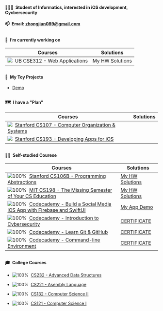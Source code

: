 #### 👨🏻‍🎓&nbsp;&nbsp;Student of Informatics, interested in iOS development, Cycbersecurity

#### 📫&nbsp;&nbsp;Email: [zhongjian089@gmail.com](mailto:zhongjian089@gmail.com) 

##

#### 📍&nbsp;&nbsp;I’m currently working on

| Courses | Solutions |
| ------- | --------- |
| ![](https://progress-bar.dev/51)&nbsp;&nbsp;[UB CSE312 - Web Applications](https://cse312.com) | [My HW Solutions](https://github.com/a2677331/CSE312-Web-Applications) |

##

#### 📌&nbsp;&nbsp;My Toy Projects

- [Demo](https://www.youtube.com/playlist?list=PLE-isvGZOtw-1nRsCVy_yjKNnOzew7zLr)

##

#### 🗺&nbsp;&nbsp;I have a "Plan"

| Courses | Solutions |
| ------- | --------- |
| ![](https://progress-bar.dev/0)&nbsp;&nbsp;[Stanford CS107 - Computer Organization & Systems](https://cs.stanford.edu/degrees/undergrad/Requirements.shtml) |  |
| ![](https://progress-bar.dev/0)&nbsp;&nbsp;[Stanford CS193 - Developing Apps for iOS](https://cs193p.sites.stanford.edu) |  |

##

#### 🏴‍☠️&nbsp;&nbsp;Self-studied Courese

| Courses | Solutions |
| ------- | --------- |
| ![100%](https://progress-bar.dev/100)&nbsp;&nbsp;[Stanford CS106B - Programming Abstractions](https://web.stanford.edu/class/archive/cs/cs106b/cs106b.1192/) | [My HW Solutions](https://github.com/a2677331/My-Solutions-Stanford-CS106B-HW) |
| ![100%](https://progress-bar.dev/100)&nbsp;&nbsp;[MIT CS198 - The Missing Semester of Your CS Education](https://missing.csail.mit.edu) | [My HW Solutions](https://github.com/a2677331/MIT-Missing-Semester-My-Solutions.git) |
| ![100%](https://progress-bar.dev/100)&nbsp;&nbsp;[Codecademy - Build a Social Media iOS App with Firebase and SwiftUI](https://www.codecademy.com/learn/paths/build-a-social-media-ios-app-with-firebase-and-swiftui) | [My App Demo](https://www.youtube.com/watch?v=Hj154rLK7hw&t=25s) |
| ![100%](https://progress-bar.dev/100)&nbsp;&nbsp;[Codecademy - Introduction to Cybersecurity](https://www.codecademy.com/learn/introduction-to-cybersecurity) | [CERTIFICATE](https://www.codecademy.com/profiles/jianZ5320566309/certificates/de0bd5c89521d004ce449a86b0ad3319) |
| ![100%](https://progress-bar.dev/100)&nbsp;&nbsp;[Codecademy - Learn Git & GitHub](https://www.codecademy.com/learn/learn-git) | [CERTIFICATE](https://www.codecademy.com/profiles/jianZ5320566309/certificates/a8ab218d5950c29861635cc0bf12fd13) |
| ![100%](https://progress-bar.dev/100)&nbsp;&nbsp;[Codecademy - Command-line Environment](https://www.codecademy.com/learn/learn-the-command-line) | [CERTIFICATE](https://www.codecademy.com/profiles/jianZ5320566309/certificates/c87ba0541f8be78bc2f4ba1128233f6f) |

##

#### 🎓&nbsp;&nbsp;College Courses

- ![100%](https://progress-bar.dev/100)&nbsp;&nbsp;[CS232 - Advanced Data Structures](https://github.com/a2677331/My-Solutions-CS232-HW)

- ![100%](https://progress-bar.dev/100)&nbsp;&nbsp;[CS221 - Asembly Language](https://github.com/a2677331/My-Solutions-CS221-HW)

- ![100%](https://progress-bar.dev/100)&nbsp;&nbsp;[CS132 - Computer Science II](https://github.com/a2677331/My-Solutions-CS132-HW)

- ![100%](https://progress-bar.dev/100)&nbsp;&nbsp;[CS121 - Computer Science I](https://github.com/a2677331/My-Solutions-CS121-HW)
